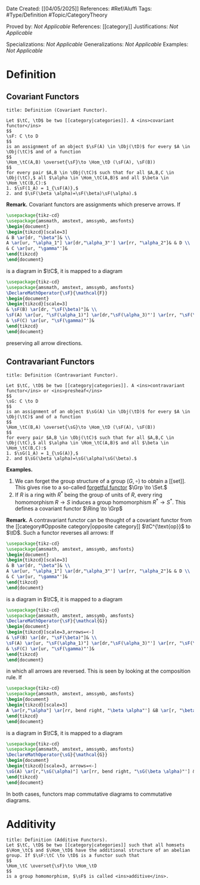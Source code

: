 <div class="topSpace"></div>

Date Created: [[04/05/2025]]
References: #Ref/Aluffi 
Tags: #Type/Definition #Topic/CategoryTheory 

Proved by: <i>Not Applicable</i>
References: [[category]]
Justifications: <i>Not Applicable</i>

Specializations: <i>Not Applicable</i>
Generalizations: <i>Not Applicable</i>
Examples: <i>Not Applicable</i>

# Definition

## Covariant Functors

``` ad-Definition
title: Definition (Covariant Functor).

Let $\tC, \tD$ be two [[category|categories]]. A <ins>covariant functor</ins>
$$
\sF: C \to D
$$
is an assignment of an object $\sF(A) \in \Obj(\tD)$ for every $A \in \Obj(\tC)$ and of a function
$$
\Hom_\tC(A,B) \overset{\sF}\to \Hom_\tD (\sF(A), \sF(B))
$$
for every pair $A,B \in \Obj(\tC)$ such that for all $A,B,C \in \Obj(\tC),$ all $\alpha \in \Hom_\tC(A,B)$ and all $\beta \in \Hom_\tC(B,C):$
1. $\sF(1_A) = 1_{\sF(A)},$
2. and $\sF(\beta \alpha)=\sF(\beta)\sF(\alpha).$
```

**Remark.**
Covariant functors are assignments which preserve arrows. If
```tikz
\usepackage{tikz-cd}
\usepackage{amsmath, amstext, amssymb, amsfonts}
\begin{document}
\begin{tikzcd}[scale=3]
& B \ar[dr, "\beta"]& \\
A \ar[ur, "\alpha_1"] \ar[dr,"\alpha_3"'] \ar[rr, "\alpha_2"]& & D \\
& C \ar[ur, "\gamma"']& 
\end{tikzcd}
\end{document}
```
is a diagram in $\tC$, it is mapped to a diagram
```tikz
\usepackage{tikz-cd}
\usepackage{amsmath, amstext, amssymb, amsfonts}
\DeclareMathOperator{\sF}{\mathcal{F}}
\begin{document}
\begin{tikzcd}[scale=3]
& \sF(B) \ar[dr, "\sF(\beta)"]& \\
\sF(A) \ar[ur, "\sF(\alpha_1)"] \ar[dr,"\sF(\alpha_3)"'] \ar[rr, "\sF(\alpha_2)"]& & \sF(D) \\
& \sF(C) \ar[ur, "\sF(\gamma)"']& 
\end{tikzcd}
\end{document}
```
preserving all arrow directions.

## Contravariant Functors

``` ad-Definition
title: Definition (Contravariant Functor).

Let $\tC, \tD$ be two [[category|categories]]. A <ins>contravariant functor</ins> or <ins>presheaf</ins>
$$
\sG: C \to D
$$
is an assignment of an object $\sG(A) \in \Obj(\tD)$ for every $A \in \Obj(\tC)$ and of a function
$$
\Hom_\tC(B,A) \overset{\sG}\to \Hom_\tD (\sF(A), \sF(B))
$$
for every pair $A,B \in \Obj(\tC)$ such that for all $A,B,C \in \Obj(\tC),$ all $\alpha \in \Hom_\tC(A,B)$ and all $\beta \in \Hom_\tC(B,C):$
1. $\sG(1_A) = 1_{\sG(A)},$
2. and $\sG(\beta \alpha)=\sG(\alpha)\sG(\beta).$
```

**Examples.**
1. We can forget the group structure of a group $(G, \circ)$ to obtain a [[set]]. This gives rise to a so-called <ins>forgetful functor</ins> $\Grp \to \Set.$
2. If $R$ is a ring with $R^\ast$ being the group of units of $R$, every ring homomorphism $R \to S$ induces a group homomorphism $R^\ast \to S^\ast.$ This defines a covariant functor $\Ring \to \Grp$


**Remark.**
A contravariant functor can be thought of a covariant functor from the [[category#Opposite category|opposite category]] $\tC^{\text{op}}$ to $\tD$. Such a functor reverses all arrows: If
```tikz
\usepackage{tikz-cd}
\usepackage{amsmath, amstext, amssymb, amsfonts}
\begin{document}
\begin{tikzcd}[scale=3]
& B \ar[dr, "\beta"]& \\
A \ar[ur, "\alpha_1"] \ar[dr,"\alpha_3"'] \ar[rr, "\alpha_2"]& & D \\
& C \ar[ur, "\gamma"']& 
\end{tikzcd}
\end{document}
```
is a diagram in $\tC$, it is mapped to a diagram
```tikz
\usepackage{tikz-cd}
\usepackage{amsmath, amstext, amssymb, amsfonts}
\DeclareMathOperator{\sF}{\mathcal{G}}
\begin{document}
\begin{tikzcd}[scale=3,arrows=<-]
& \sF(B) \ar[dr, "\sF(\beta)"]& \\
\sF(A) \ar[ur, "\sF(\alpha_1)"] \ar[dr,"\sF(\alpha_3)"'] \ar[rr, "\sF(\alpha_2)"]& & \sF(D) \\
& \sF(C) \ar[ur, "\sF(\gamma)"']& 
\end{tikzcd}
\end{document}
```
in which all arrows are reversed. This is seen by looking at the composition rule. If
```tikz
\usepackage{tikz-cd}
\usepackage{amsmath, amstext, amssymb, amsfonts}
\begin{document}
\begin{tikzcd}[scale=3]
A \ar[r,"\alpha"] \ar[rr, bend right, "\beta \alpha"'] &B \ar[r, "\beta"]& C
\end{tikzcd}
\end{document}
```
is a diagram in $\tC$, it is mapped to a diagram
```tikz
\usepackage{tikz-cd}
\usepackage{amsmath, amstext, amssymb, amsfonts}
\DeclareMathOperator{\sG}{\mathcal{G}}
\begin{document}
\begin{tikzcd}[scale=3, arrows=<-]
\sG(A) \ar[r,"\sG(\alpha)"] \ar[rr, bend right, "\sG(\beta \alpha)"'] &\sG(B) \ar[r, "\sG(\beta)"]& \sG(C).
\end{tikzcd}
\end{document}
```

In both cases, functors map commutative diagrams to commutative diagrams.


# Additivity

``` ad-Definition
title: Definition (Additive Functors).
Let $\tC, \tD$ be two [[category|categories]] such that all homsets $\Hom_\tC$ and $\Hom_\tD$ have the additional structure of an abelian group. If $\sF:\tC \to \tD$ is a functor such that
$$
\Hom_\tC \overset{\sF}\to \Hom_\tD
$$
is a group homomorphism, $\sF$ is called <ins>additive</ins>.
```